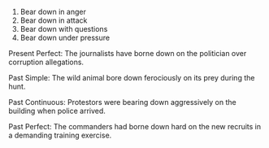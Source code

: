 
1. Bear down in anger
2. Bear down in attack
3. Bear down with questions
4. Bear down under pressure

Present Perfect: The journalists have borne down on the politician over corruption allegations.  

Past Simple: The wild animal bore down ferociously on its prey during the hunt.  

Past Continuous: Protestors were bearing down aggressively on the building when police arrived.

Past Perfect: The commanders had borne down hard on the new recruits in a demanding training exercise.